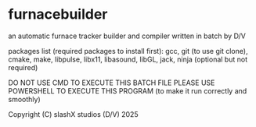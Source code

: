 # furnacebuilder
an automatic furnace tracker builder and compiler written in batch by D/V


packages list (required packages to install first):
	gcc, git (to use git clone), cmake, make, libpulse, libx11, libasound, libGL, jack, 
	ninja (optional but not required)


DO NOT USE CMD TO EXECUTE THIS BATCH FILE
PLEASE USE POWERSHELL TO EXECUTE THIS PROGRAM (to make it run correctly and smoothly)


Copyright (C) slashX studios (D/V) 2025
